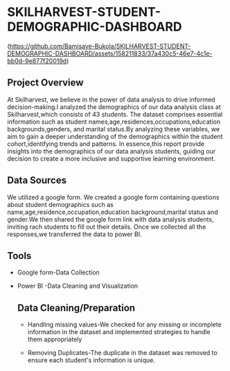# SKILHARVEST-STUDENT-DEMOGRAPHIC-DASHBOARD

(https://github.com/Bamisaye-Bukola/SKILHARVEST-STUDENT-DEMOGRAPHIC-DASHBOARD/assets/158211833/37a430c5-46e7-4c1e-bb0d-9e877f20019d)

## Project Overview

At Skilharvest, we believe in the power of data analysis to drive informed decision-making.I analyzed the demographics of our data analysis class at Skilharvest,which consists of 43 students. The dataset comprises essential information such as student names,age,residences,occupations,education backgrounds,genders, and marital status.By analyzing these variables, we aim to gain a deeper understanding of the demographics within the student cohort,identifying trends and patterns. In essence,this report provide insights into the demographics of our data analysis students, guiding our decision to create a more inclusive and supportive learning environment.

## Data Sources

We  utilized a google form. We created a google form containing questions about student demographics such as name,age,residence,occupation,education background,marital status and gender.We then shared the google form link with data analysis students, inviting rach students to fill out their details. Once we collected all the responses,we transferred the data to power BI.


## Tools
* Google form-Data Collection
* Power BI -Data Cleaning and Visualization


  ## Data Cleaning/Preparation
  * Handling missing values-We checked for any missing or incomplete information in the dataset and implemented strategies to handle them appropriately
  * Removing Duplicates-The duplicate in the dataset was removed to ensure each student's information is unique.

    ## 
